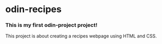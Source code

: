 # odin-recipes

### This is my first odin-project project!

This project is about creating a recipes webpage using HTML and CSS.
